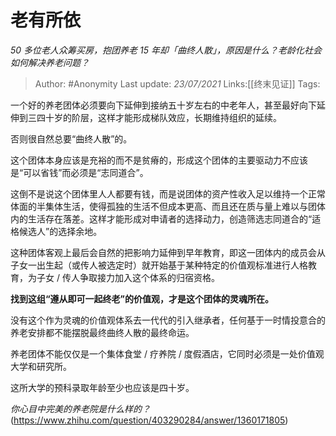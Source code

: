 # 老有所依
*50 多位老人众筹买房，抱团养老 15 年却「曲终人散」，原因是什么？老龄化社会如何解决养老问题？*

> Author: #Anonymity
> Last update: *23/07/2021* 
> Links:[[终末见证]]
> Tags:   



一个好的养老团体必须要向下延伸到接纳五十岁左右的中老年人，甚至最好向下延伸到三四十岁的阶层，这样才能形成梯队效应，长期维持组织的延续。

否则很自然总要“曲终人散”的。

这个团体本身应该是充裕的而不是贫瘠的，形成这个团体的主要驱动力不应该是“可以省钱”而必须是“志同道合”。

这倒不是说这个团体里人人都要有钱，而是说团体的资产性收入足以维持一个正常体面的半集体生活，使得孤独的生活不但成本更高、而且还在质与量上难以与团体内的生活存在落差。这样才能形成对申请者的选择动力，创造筛选志同道合的“适格候选人”的选择余地。

这种团体客观上最后会自然的把影响力延伸到早年教育，即这一团体内的成员会从子女一出生起（或传人被选定时）就开始基于某种特定的价值观标准进行人格教育，为子女 / 传人争取接力加入这个体系的归宿资格。

**找到这组“遵从即可一起终老”的价值观，才是这个团体的灵魂所在。**

没有这个作为灵魂的价值观体系去一代代的引入继承者，任何基于一时情投意合的养老安排都不能摆脱最终曲终人散的最终命运。

养老团体不能仅仅是一个集体食堂 / 疗养院 / 度假酒店，它同时必须是一处价值观大学和研究所。

这所大学的预科录取年龄至少也应该是四十岁。

*你心目中完美的养老院是什么样的？*(https://www.zhihu.com/question/403290284/answer/1360171805)

